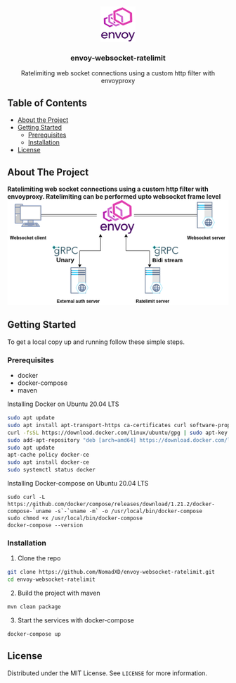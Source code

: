

<!-- PROJECT LOGO -->
<br />
<p align="center">
  <a href="https://github.com/github_username/repo">
    <img src="assets/images/logo.png" alt="Logo" width="80" height="80">
  </a>

<h3 align="center">envoy-websocket-ratelimit</h3>

  <p align="center">
   Ratelimiting web socket connections using a custom http filter with envoyproxy
  </p>
</p>



<!-- TABLE OF CONTENTS -->
## Table of Contents

* [About the Project](#about-the-project)
* [Getting Started](#getting-started)
    * [Prerequisites](#prerequisites)
    * [Installation](#installation)
* [License](#license)




<!-- ABOUT THE PROJECT -->
## About The Project
**Ratelimiting web socket connections using a custom http filter with envoyproxy. Ratelimiting can be performed upto websocket frame level**
[![Product Name Screen Shot][product-screenshot]](https://example.com)


<!-- GETTING STARTED -->
## Getting Started

To get a local copy up and running follow these simple steps.

### Prerequisites


* docker
* docker-compose
* maven

Installing Docker on Ubuntu 20.04 LTS
```sh
sudo apt update
sudo apt install apt-transport-https ca-certificates curl software-properties-common
curl -fsSL https://download.docker.com/linux/ubuntu/gpg | sudo apt-key add -
sudo add-apt-repository "deb [arch=amd64] https://download.docker.com/linux/ubuntu bionic stable"
sudo apt update
apt-cache policy docker-ce
sudo apt install docker-ce
sudo systemctl status docker
```
Installing Docker-compose on Ubuntu 20.04 LTS

```ssh
sudo curl -L https://github.com/docker/compose/releases/download/1.21.2/docker-compose-`uname -s`-`uname -m` -o /usr/local/bin/docker-compose
sudo chmod +x /usr/local/bin/docker-compose
docker-compose --version
```

### Installation

1. Clone the repo
```sh
git clone https://github.com/NomadXD/envoy-websocket-ratelimit.git
cd envoy-websocket-ratelimit
```
2. Build the project with maven
```sh
mvn clean package
```
3. Start the services with docker-compose
```sh
docker-compose up
```







<!-- LICENSE -->
## License

Distributed under the MIT License. See `LICENSE` for more information.








<!-- MARKDOWN LINKS & IMAGES -->
<!-- https://www.markdownguide.org/basic-syntax/#reference-style-links -->
[contributors-shield]: https://img.shields.io/github/contributors/othneildrew/Best-README-Template.svg?style=flat-square
[contributors-url]: https://github.com/othneildrew/Best-README-Template/graphs/contributors
[forks-shield]: https://img.shields.io/github/forks/othneildrew/Best-README-Template.svg?style=flat-square
[forks-url]: https://github.com/othneildrew/Best-README-Template/network/members
[stars-shield]: https://img.shields.io/github/stars/othneildrew/Best-README-Template.svg?style=flat-square
[stars-url]: https://github.com/othneildrew/Best-README-Template/stargazers
[issues-shield]: https://img.shields.io/github/issues/othneildrew/Best-README-Template.svg?style=flat-square
[issues-url]: https://github.com/othneildrew/Best-README-Template/issues
[license-shield]: https://img.shields.io/github/license/othneildrew/Best-README-Template.svg?style=flat-square
[license-url]: https://github.com/othneildrew/Best-README-Template/blob/master/LICENSE.txt
[linkedin-shield]: https://img.shields.io/badge/-LinkedIn-black.svg?style=flat-square&logo=linkedin&colorB=555
[linkedin-url]: https://linkedin.com/in/othneildrew
[product-screenshot]: assets/images/cover.png


